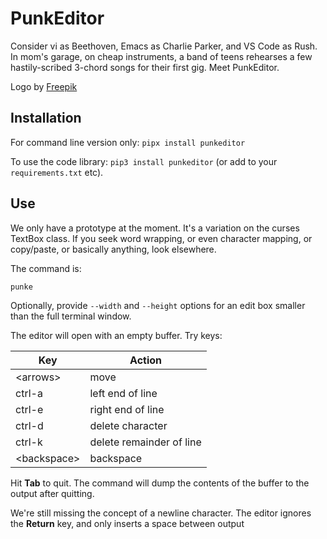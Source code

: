 PunkEditor
==========

Consider vi as Beethoven, Emacs as Charlie Parker, and VS Code as Rush. In mom's garage, on cheap instruments, a band of teens rehearses a few hastily-scribed 3-chord songs for their first gig. Meet PunkEditor.

Logo by [Freepik](https://www.flaticon.com/free-icons/girl)

Installation
------------

For command line version only: `pipx install punkeditor`

To use the code library: `pip3 install punkeditor` (or add to your `requirements.txt` etc).

Use
---

We only have a prototype at the moment. It's a variation on the curses TextBox class. If you seek word wrapping, or even character mapping, or copy/paste, or basically anything, look elsewhere.

The command is:

```
punke
```

Optionally, provide `--width` and `--height` options for an edit box smaller than the full terminal window.

The editor will open with an empty buffer. Try keys:

| Key | Action |
| --- | --- |
| \<arrows\> | move |
| ctrl-a | left end of line |
| ctrl-e | right end of line |
| ctrl-d | delete character |
| ctrl-k | delete remainder of line |
| \<backspace\> | backspace |

 Hit **Tab** to quit. The command will dump the contents of the buffer to the output after quitting.

We're still missing the concept of a newline character. The editor ignores the **Return** key, and only inserts a space between output

